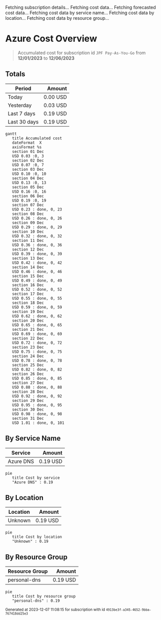 Fetching subscription details...
Fetching cost data...
Fetching forecasted cost data...
Fetching cost data by service name...
Fetching cost data by location...
Fetching cost data by resource group...
# Azure Cost Overview

> Accumulated cost for subscription id `JPF Pay-As-You-Go` from **12/01/2023** to **12/06/2023**

## Totals

|Period|Amount|
|---|---:|
|Today|0.00 USD|
|Yesterday|0.03 USD|
|Last 7 days|0.19 USD|
|Last 30 days|0.19 USD|

```mermaid
gantt
   title Accumulated cost
   dateFormat  X
   axisFormat %s
   section 01 Dec
   USD 0.03 :0, 3
   section 02 Dec
   USD 0.07 :0, 7
   section 03 Dec
   USD 0.10 :0, 10
   section 04 Dec
   USD 0.13 :0, 13
   section 05 Dec
   USD 0.16 :0, 16
   section 06 Dec
   USD 0.19 :0, 19
   section 07 Dec
   USD 0.23 : done, 0, 23
   section 08 Dec
   USD 0.26 : done, 0, 26
   section 09 Dec
   USD 0.29 : done, 0, 29
   section 10 Dec
   USD 0.32 : done, 0, 32
   section 11 Dec
   USD 0.36 : done, 0, 36
   section 12 Dec
   USD 0.39 : done, 0, 39
   section 13 Dec
   USD 0.42 : done, 0, 42
   section 14 Dec
   USD 0.46 : done, 0, 46
   section 15 Dec
   USD 0.49 : done, 0, 49
   section 16 Dec
   USD 0.52 : done, 0, 52
   section 17 Dec
   USD 0.55 : done, 0, 55
   section 18 Dec
   USD 0.59 : done, 0, 59
   section 19 Dec
   USD 0.62 : done, 0, 62
   section 20 Dec
   USD 0.65 : done, 0, 65
   section 21 Dec
   USD 0.69 : done, 0, 69
   section 22 Dec
   USD 0.72 : done, 0, 72
   section 23 Dec
   USD 0.75 : done, 0, 75
   section 24 Dec
   USD 0.78 : done, 0, 78
   section 25 Dec
   USD 0.82 : done, 0, 82
   section 26 Dec
   USD 0.85 : done, 0, 85
   section 27 Dec
   USD 0.88 : done, 0, 88
   section 28 Dec
   USD 0.92 : done, 0, 92
   section 29 Dec
   USD 0.95 : done, 0, 95
   section 30 Dec
   USD 0.98 : done, 0, 98
   section 31 Dec
   USD 1.01 : done, 0, 101
```

## By Service Name

|Service|Amount|
|---|---:|
|Azure DNS|0.19 USD|

```mermaid
pie
   title Cost by service
   "Azure DNS" : 0.19
```

## By Location

|Location|Amount|
|---|---:|
|Unknown|0.19 USD|

```mermaid
pie
   title Cost by location
   "Unknown" : 0.19
```

## By Resource Group

|Resource Group|Amount|
|---|---:|
|personal-dns|0.19 USD|

```mermaid
pie
   title Cost by resource group
   "personal-dns" : 0.19
```

<sup>Generated at 2023-12-07 11:08:15 for subscription with id `4913be3f-a345-4652-9bba-767418dd25e3`</sup>
